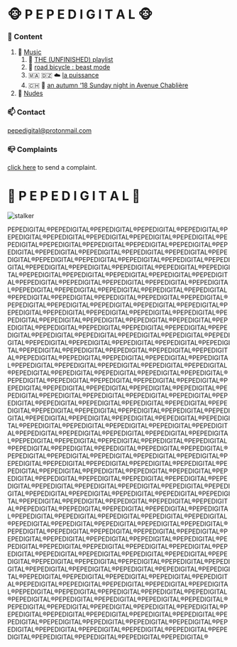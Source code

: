 # 🐵 P E P E D I G I T A L 🐵
### 🎲 Content 
1. 💽 [Music](https://en.wikipedia.org/wiki/Music) 
    1. 🎺 [THE (UNFINISHED) playlist](https://open.spotify.com/playlist/14DkJG8w0qFFJRwah4Ewfc?si=ea54a942d54948fa) 
    2. 🚴 [road bicycle : beast mode](https://open.spotify.com/playlist/5p8AocMmo5gZK0cjrpxedA?si=e50bdba0ff654d1d) 
    3. 🇲🇦 🇩🇿 ☁️ [la puissance](https://open.spotify.com/playlist/7zznIOhqtsEBpVVQYKi9QE?si=14f80959a94b4c5f) 
    4. 🇨🇭 🍂 [an autumn ‘18 Sunday night in Avenue Chablière](https://open.spotify.com/playlist/79vTTKwmFF8JkLdOzGKg35?si=869d34a7f5ec402e) 
2. 🔞 [Nudes](https://user-images.githubusercontent.com/87386518/125496976-30fc2301-7d65-4b68-8927-bece84426385.png) 

### 📫 Contact 

<a href="mailto:pepedigital@protonmail.com">pepedigital@protonmail.com</a>

### 📪 Complaints 
[click here](https://user-images.githubusercontent.com/87386518/125499549-1c56df3c-73a6-497a-8a96-6178b75303ac.png) to send a complaint.


# 🚀 P E P E D I G I T A L 🚀

![stalker](https://ourfuturesucks.com/wp-content/uploads/2017/06/332893.gif)


PEPEDIGITAL®️PEPEDIGITAL®️PEPEDIGITAL®️PEPEDIGITAL®️PEPEDIGITAL®️PEPEDIGITAL®️PEPEDIGITAL®️PEPEDIGITAL®️PEPEDIGITAL®️PEPEDIGITAL®️PEPEDIGITAL®️PEPEDIGITAL®️PEPEDIGITAL®️PEPEDIGITAL®️PEPEDIGITAL®️PEPEDIGITAL®️PEPEDIGITAL®️PEPEDIGITAL®️PEPEDIGITAL®️PEPEDIGITAL®️PEPEDIGITAL®️PEPEDIGITAL®️PEPEDIGITAL®️PEPEDIGITAL®️PEPEDIGITAL®️PEPEDIGITAL®️PEPEDIGITAL®️PEPEDIGITAL®️PEPEDIGITAL®️PEPEDIGITAL®️PEPEDIGITAL®️PEPEDIGITAL®️PEPEDIGITAL®️PEPEDIGITAL®️PEPEDIGITAL®️PEPEDIGITAL®️PEPEDIGITAL®️PEPEDIGITAL®️PEPEDIGITAL®️PEPEDIGITAL®️PEPEDIGITAL®️PEPEDIGITAL®️PEPEDIGITAL®️PEPEDIGITAL®️PEPEDIGITAL®️PEPEDIGITAL®️PEPEDIGITAL®️PEPEDIGITAL®️PEPEDIGITAL®️PEPEDIGITAL®️PEPEDIGITAL®️PEPEDIGITAL®️PEPEDIGITAL®️PEPEDIGITAL®️PEPEDIGITAL®️PEPEDIGITAL®️PEPEDIGITAL®️PEPEDIGITAL®️PEPEDIGITAL®️PEPEDIGITAL®️PEPEDIGITAL®️PEPEDIGITAL®️PEPEDIGITAL®️PEPEDIGITAL®️PEPEDIGITAL®️PEPEDIGITAL®️PEPEDIGITAL®️PEPEDIGITAL®️PEPEDIGITAL®️PEPEDIGITAL®️PEPEDIGITAL®️PEPEDIGITAL®️PEPEDIGITAL®️PEPEDIGITAL®️PEPEDIGITAL®️PEPEDIGITAL®️PEPEDIGITAL®️PEPEDIGITAL®️PEPEDIGITAL®️PEPEDIGITAL®️PEPEDIGITAL®️PEPEDIGITAL®️PEPEDIGITAL®️PEPEDIGITAL®️PEPEDIGITAL®️PEPEDIGITAL®️PEPEDIGITAL®️PEPEDIGITAL®️PEPEDIGITAL®️PEPEDIGITAL®️PEPEDIGITAL®️PEPEDIGITAL®️PEPEDIGITAL®️PEPEDIGITAL®️PEPEDIGITAL®️PEPEDIGITAL®️PEPEDIGITAL®️PEPEDIGITAL®️PEPEDIGITAL®️PEPEDIGITAL®️PEPEDIGITAL®️PEPEDIGITAL®️PEPEDIGITAL®️PEPEDIGITAL®️PEPEDIGITAL®️PEPEDIGITAL®️PEPEDIGITAL®️PEPEDIGITAL®️PEPEDIGITAL®️PEPEDIGITAL®️PEPEDIGITAL®️PEPEDIGITAL®️PEPEDIGITAL®️PEPEDIGITAL®️PEPEDIGITAL®️PEPEDIGITAL®️PEPEDIGITAL®️PEPEDIGITAL®️PEPEDIGITAL®️PEPEDIGITAL®️PEPEDIGITAL®️PEPEDIGITAL®️PEPEDIGITAL®️PEPEDIGITAL®️PEPEDIGITAL®️PEPEDIGITAL®️PEPEDIGITAL®️PEPEDIGITAL®️PEPEDIGITAL®️PEPEDIGITAL®️PEPEDIGITAL®️PEPEDIGITAL®️PEPEDIGITAL®️PEPEDIGITAL®️PEPEDIGITAL®️PEPEDIGITAL®️PEPEDIGITAL®️PEPEDIGITAL®️PEPEDIGITAL®️PEPEDIGITAL®️PEPEDIGITAL®️PEPEDIGITAL®️PEPEDIGITAL®️PEPEDIGITAL®️PEPEDIGITAL®️PEPEDIGITAL®️PEPEDIGITAL®️PEPEDIGITAL®️PEPEDIGITAL®️PEPEDIGITAL®️PEPEDIGITAL®️PEPEDIGITAL®️PEPEDIGITAL®️PEPEDIGITAL®️PEPEDIGITAL®️PEPEDIGITAL®️PEPEDIGITAL®️PEPEDIGITAL®️PEPEDIGITAL®️PEPEDIGITAL®️PEPEDIGITAL®️PEPEDIGITAL®️PEPEDIGITAL®️PEPEDIGITAL®️PEPEDIGITAL®️PEPEDIGITAL®️PEPEDIGITAL®️PEPEDIGITAL®️PEPEDIGITAL®️PEPEDIGITAL®️PEPEDIGITAL®️PEPEDIGITAL®️PEPEDIGITAL®️PEPEDIGITAL®️PEPEDIGITAL®️PEPEDIGITAL®️PEPEDIGITAL®️PEPEDIGITAL®️PEPEDIGITAL®️PEPEDIGITAL®️PEPEDIGITAL®️PEPEDIGITAL®️PEPEDIGITAL®️PEPEDIGITAL®️PEPEDIGITAL®️PEPEDIGITAL®️PEPEDIGITAL®️PEPEDIGITAL®️PEPEDIGITAL®️PEPEDIGITAL®️PEPEDIGITAL®️PEPEDIGITAL®️PEPEDIGITAL®️PEPEDIGITAL®️PEPEDIGITAL®️PEPEDIGITAL®️PEPEDIGITAL®️PEPEDIGITAL®️PEPEDIGITAL®️PEPEDIGITAL®️PEPEDIGITAL®️PEPEDIGITAL®️PEPEDIGITAL®️PEPEDIGITAL®️PEPEDIGITAL®️PEPEDIGITAL®️PEPEDIGITAL®️PEPEDIGITAL®️PEPEDIGITAL®️PEPEDIGITAL®️PEPEDIGITAL®️PEPEDIGITAL®️PEPEDIGITAL®️PEPEDIGITAL®️PEPEDIGITAL®️PEPEDIGITAL®️PEPEDIGITAL®️PEPEDIGITAL®️PEPEDIGITAL®️PEPEDIGITAL®️PEPEDIGITAL®️PEPEDIGITAL®️PEPEDIGITAL®️PEPEDIGITAL®️PEPEDIGITAL®️PEPEDIGITAL®️PEPEDIGITAL®️PEPEDIGITAL®️PEPEDIGITAL®️PEPEDIGITAL®️PEPEDIGITAL®️PEPEDIGITAL®️PEPEDIGITAL®️PEPEDIGITAL®️PEPEDIGITAL®️PEPEDIGITAL®️PEPEDIGITAL®️PEPEDIGITAL®️PEPEDIGITAL®️PEPEDIGITAL®️PEPEDIGITAL®️PEPEDIGITAL®️PEPEDIGITAL®️PEPEDIGITAL®️PEPEDIGITAL®️PEPEDIGITAL®️PEPEDIGITAL®️PEPEDIGITAL®️PEPEDIGITAL®️PEPEDIGITAL®️PEPEDIGITAL®️PEPEDIGITAL®️PEPEDIGITAL®️PEPEDIGITAL®️PEPEDIGITAL®️PEPEDIGITAL®️PEPEDIGITAL®️PEPEDIGITAL®️PEPEDIGITAL®️PEPEDIGITAL®️PEPEDIGITAL®️PEPEDIGITAL®️PEPEDIGITAL®️PEPEDIGITAL®️PEPEDIGITAL®️PEPEDIGITAL®️PEPEDIGITAL®️PEPEDIGITAL®️PEPEDIGITAL®️PEPEDIGITAL®️PEPEDIGITAL®️PEPEDIGITAL®️PEPEDIGITAL®️PEPEDIGITAL®️PEPEDIGITAL®️PEPEDIGITAL®️PEPEDIGITAL®️PEPEDIGITAL®️PEPEDIGITAL®️PEPEDIGITAL®️
